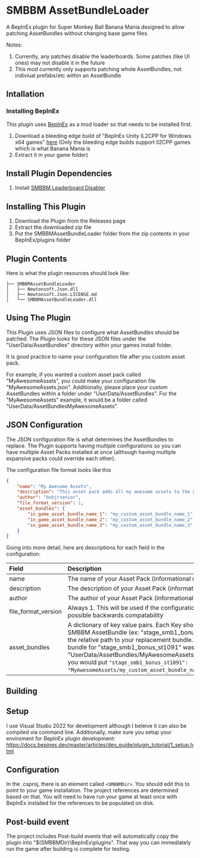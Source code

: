 # SMBBM AssetBundleLoader

A BepInEx plugin for Super Monkey Ball Banana Mania designed to allow patching AssetBundles without changing base game files.

Notes:

1. Currently, any patches disable the leaderboards. Some patches (like UI ones) may not disable it in the future
2. This mod currently only supports patching whole AssetBundles, not indiviual prefabs/etc within an AssetBundle

## Intallation

### Installing BepInEx

This plugin uses [BepInEx](https://github.com/BepInEx/BepInEx) as a mod loader so that needs to be installed first.

1. Download a bleeding edge build of "BepInEx Unity IL2CPP for Windows x64 games" [here](https://builds.bepinex.dev/projects/bepinex_be) (Only the bleeding edge builds support Il2CPP games which is what Banana Mania is
2. Extract it in your game folder)

## Install Plugin Dependencies

1. Install [SMBBM Leaderboard Disabler](https://github.com/bobjrsenior/SMBBMLeaderboardDisabler/releases)

## Installing This Plugin

1. Download the Plugin from the Releases page
2. Extract the downloaded zip file
3. Put the SMBBMAssetBundleLoader folder from the zip contents in your BepInEx/plugins folder

## Plugin Contents

Here is what the plugin resources should look like:

```
├── SMBBMAssetBundleLoader
│   ├── Newtonsoft.Json.dll
│   ├── Newtonsoft.Json.LICENSE.md
│   └── SMBBMAssetBundleLoader.dll
```

## Using The Plugin

This Plugin uses JSON files to configure what AssetBundles should be patched. The Plugin looks for these JSON files under the "UserData/AssetBundles" directory within your games install folder.

It is good practice to name your configuration file after you custom asset pack.

For example, if you wanted a custom asset pack called "MyAwesomeAssets", you could make your configuration file "MyAwesomeAssets.json". Additionally, please place your custom AssetBundles within a folder under "UserData/AssetBundles". For the "MyAwesomeAssets" example, it would be a folder called "UserData/AssetBundlesMyAwesomeAssets".

## JSON Configuration

The JSON configuration file is what determines the AssetBundles to replace. The Plugin supports having multiple configurations so you can have multiple Asset Packs installed at once (although having multiple expansive packs could override each other).

The configuration file format looks like this

```json
{
    "name": "My Awesome Assets",
    "description": "This asset pack adds all my awesome assets to the game!",
    "author": "bobjrsenior",
    "file_format_version": 1,
    "asset_bundles": {
        "in_game_asset_bundle_name_1": "my_custom_asset_bundle_name_1",
        "in_game_asset_bundle_name_2": "my_custom_asset_bundle_name_2",
        "in_game_asset_bundle_name_3": "my_custom_asset_bundle_name_3"
    }
}
```

Going into more detail, here are descriptions for each field in the configuration:

| Field               | Description                                             |
| :-------------------| :------------------------------------------------------ |
| name                | The name of your Asset Pack (informational only)        |
| description         | The description of your Asset Pack (informational only) |
| author              | The author of your Asset Pack (informational only)      |
| file_format_version | Always 1. This will be used if the configuration format is changed in the future for possible backwards compatability |
| asset_bundles       | A dictionary of key value pairs. Each Key should be the name of an existing SMBBM AssetBundle (ex: "stage_smb1_bonus_st1091"). Each value should be the relative path to your replacement bundle. Example: If your replacement bundle for "stage_smb1_bonus_st1091" was "UserData/AssetBundles/MyAwesomeAssets/my_custom_asset_bundle_name_1", you would put `"stage_smb1_bonus_st1091": "MyAwesomeAssets/my_custom_asset_bundle_name_1"` for one of the entries |

## Building

## Setup

I use Visual Studio 2022  for development although I beleive it can also be compiled via command line. Additionally, make sure you setup your enviroment for BepInEx plugin development: https://docs.bepinex.dev/master/articles/dev_guide/plugin_tutorial/1_setup.html

## Configuration

In the .csproj, there is an element called `<SMBBMDir>`. You should edit this to point to your game installation. The project references are determined based on that. You will need to have run your game at least once with BepInEx installed for the references to be populated on disk.

## Post-build event

The project includes Post-build events that will automatically copy the plugin into "$(SMBBMDir)\BepInEx\plugins". That way you can immediately run the game after building is complete for testing.